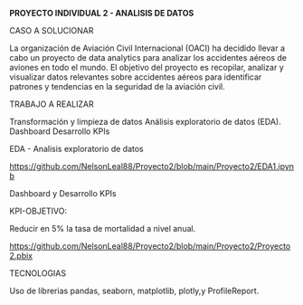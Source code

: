 **PROYECTO INDIVIDUAL 2 - ANALISIS DE DATOS**

CASO A SOLUCIONAR

La organización de Aviación Civil Internacional (OACI) ha decidido llevar a cabo un proyecto de data analytics para analizar los accidentes aéreos de aviones en todo el mundo. El objetivo del proyecto es recopilar, analizar y visualizar datos relevantes sobre accidentes aéreos para identificar patrones y tendencias en la seguridad de la aviación civil.

TRABAJO A REALIZAR

Transformación y limpieza de datos
Análisis exploratorio de datos (EDA).
Dashboard
Desarrollo KPIs

EDA - Analisis exploratorio de datos

https://github.com/NelsonLeal88/Proyecto2/blob/main/Proyecto2/EDA1.ipynb

Dashboard y Desarrollo KPIs

KPI-OBJETIVO:

Reducir en 5% la tasa de mortalidad a nivel anual.

https://github.com/NelsonLeal88/Proyecto2/blob/main/Proyecto2/Proyecto2.pbix

TECNOLOGIAS

Uso de librerias pandas, seaborn, matplotlib, plotly,y ProfileReport.
